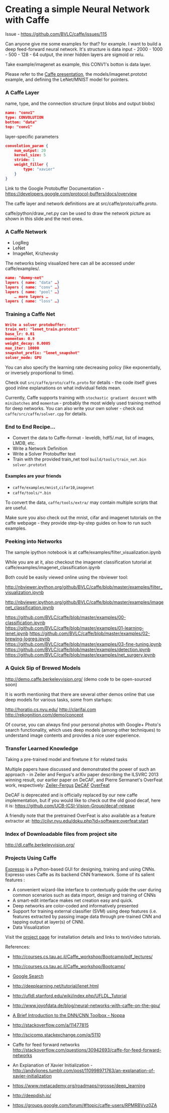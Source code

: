 Creating a simple Neural Network with Caffe
====


Issue - https://github.com/BVLC/caffe/issues/115

Can anyone give me some examples for that? for example. I want to build a deep feed-forward neural network. It's structure is data input - 2000 - 1000 - 500 - 128 - 64 output, the inner hidden layers are sigmoid or relu.


Take example/imagenet as example, this CONV1's botton is data layer.


Please refer to the [Caffe presentation](), the models/imagenet.prototxt example, and defining the LeNet/MNIST model for pointers.



### A Caffe Layer

name, type, and the connection structure (input blobs and output blobs)

```json
name: "conv1"
type: CONVOLUTION
bottom: "data"
top: "conv1"
```

layer-specific parameters

```json
convolution_param {
    num_output: 20
    kernel_size: 5
    stride: 1
    weight_filler {
        type: "xavier"
    }
}
```


Link to the Google Protobuffer Documentation - https://developers.google.com/protocol-buffers/docs/overview

The caffe layer and network definitions are at src/caffe/proto/caffe.proto.

caffe/python/draw_net.py can be used to draw the network picture as shown in this slide and the next ones.



### A Caffe Network

- LogReg
- LeNet
- ImageNet, Krizhevsky

The networks being visualized here can all be accessed under caffe/examples/.

```json
name: "dummy-net"
layers { name: "data" …}
layers { name: "conv" …}
layers { name: "pool" …}
    … more layers …
layers { name: "loss" …}
```

### Training a Caffe Net

```json
Write a solver protobuffer:
train_net: "lenet_train.prototxt"
base_lr: 0.01
momentum: 0.9
weight_decay: 0.0005
max_iter: 10000
snapshot_prefix: "lenet_snapshot"
solver_mode: GPU
```

You can also specify the learning rate decreasing policy (like exponentially, or inversely proportional to time). 

Check out `src/caffe/proto/caffe.proto` for details - the code itself gives good inline explanations on what individual fields mean.

Currently, Caffe supports training with `stochastic gradient descent` with `minibatches` and `momentum` - probably the most widely used training method for deep networks. You can also write your own solver - check out `caffe/src/caffe/solver.cpp` for details.



### End to End Recipe...

- Convert the data to Caffe-format - leveldb, hdf5/.mat, list of images, LMDB, etc.
- Write a Network Definition
- Write a Solver Protobuffer text
- Train with the provided train_net tool `build/tools/train_net.bin` `solver.prototxt`


#### Examples are your friends
- `caffe/examples/mnist`,`cifar10`,`imagenet`
- `caffe/tools/*.bin`

To convert the data, `caffe/tools/extra/` may contain multiple scripts that are useful.

Make sure you also check out the mnist, cifar and imagenet tutorials on the caffe webpage - they provide step-by-step guides on how to run such examples.


### Peeking into Networks
The sample ipython notebook is at caffe/examples/filter_visualization.ipynb

While you are at it, also checkout the imagenet classification tutorial at caffe/examples/imagenet_classification.ipynb

Both could be easily viewed online using the nbviewer tool:

http://nbviewer.ipython.org/github/BVLC/caffe/blob/master/examples/filter_visualization.ipynb

http://nbviewer.ipython.org/github/BVLC/caffe/blob/master/examples/imagenet_classification.ipynb


https://github.com/BVLC/caffe/blob/master/examples/00-classification.ipynb
https://github.com/BVLC/caffe/blob/master/examples/01-learning-lenet.ipynb
https://github.com/BVLC/caffe/blob/master/examples/02-brewing-logreg.ipynb
https://github.com/BVLC/caffe/blob/master/examples/03-fine-tuning.ipynb
https://github.com/BVLC/caffe/blob/master/examples/detection.ipynb
https://github.com/BVLC/caffe/blob/master/examples/net_surgery.ipynb


### A Quick Sip of Brewed Models

http://demo.caffe.berkeleyvision.org/ (demo code to be open-sourced soon)

It is worth mentioning that there are several other demos online that use deep models for various tasks, some from startups:

http://horatio.cs.nyu.edu/
http://clarifai.com
http://rekognition.com/demo/concept


Of course, you can always find your personal photos with Google+ Photo's search functionality, which uses deep models (among other techniques) to understand image contents and provides a nice user experience.

### Transfer Learned Knowledge
Taking a pre-trained model and finetune it for related tasks

Multiple papers have discussed and demonstrated the power of such an approach - in Zeiler and Fergus's arXiv paper describing the ILSVRC 2013 winning result, our earlier paper on DeCAF, and Pierre Sermanet's OverFeat work, respectively:
[Zeiler-Fergus](http://arxiv.org/abs/1311.2901)
[DeCAF](http://arxiv.org/abs/1310.1531)
[OverFeat](http://arxiv.org/abs/1312.6229)


DeCAF is deprecated and is officially replaced by our new caffe implementation, but if you would like to check out the old good decaf, here it is:
https://github.com/UCB-ICSI-Vision-Group/decaf-release

A friendly note that the pretrained OverFeat is also available as a feature extractor at:
http://cilvr.nyu.edu/doku.php?id=software:overfeat:start

### Index of Downloadable files from project site
http://dl.caffe.berkeleyvision.org/
 



### Projects Using Caffe
[Expresso](https://github.com/val-iisc/expresso) is a Python-based GUI for designing, training and using CNNs. Expresso uses Caffe as its backend CNN framework. Some of its salient features :

- A convenient wizard-like interface to contextually guide the user during common scenarios such as data import, design and training of CNNs
- A smart-edit interface makes net creation easy and quick.
- Deep networks are color-coded and informatively presented
- Support for training external classifier (SVM) using deep features (i.e. features extracted by passing image data through pre-trained CNN and tapping output at layer(s) of CNN).
- Data Visualization

Visit the [project page](http://val.serc.iisc.ernet.in/expresso) for installation details and links to text/video tutorials.




References: 


- http://courses.cs.tau.ac.il/Caffe_workshop/Bootcamp/pdf_lectures/
- http://courses.cs.tau.ac.il/Caffe_workshop/Bootcamp/
- [Google Search](https://www.google.com/search?q=site%3Acourses.cs.tau.ac.il+inurl%3A%22Caffe_workshop%22&oq=site%3Acourses.cs.tau.ac.il+inurl%3A%22Caffe_workshop%22&aqs=chrome..69i57j69i58.429j0j4&sourceid=chrome&es_sm=119&ie=UTF-8)

- http://deeplearning.net/tutorial/lenet.html
- http://ufldl.stanford.edu/wiki/index.php/UFLDL_Tutorial


- http://www.joyofdata.de/blog/neural-networks-with-caffe-on-the-gpu/
- [A Brief Introduction to the DNN/CNN Toolbox - Noppa](https://noppa.oulu.fi/noppa/kurssi/521010j/luennot/521010J_toolbox_intro.pdf)
- http://stackoverflow.com/a/11477815
- http://scicomp.stackexchange.com/q/5110
- Caffe for feed forward networks http://stackoverflow.com/questions/30942693/caffe-for-feed-forward-networks
-  An Explanation of Xavier Initialization - http://andyljones.tumblr.com/post/110998971763/an-explanation-of-xavier-initialization
-  https://www.metacademy.org/roadmaps/rgrosse/deep_learning
-  http://deepdish.io/
-  https://groups.google.com/forum/#!topic/caffe-users/RPMRBVvz0ZA